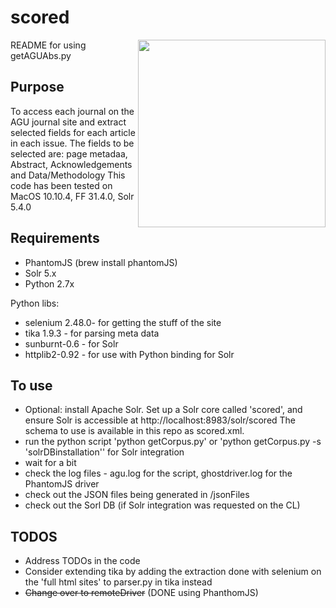 # scored

<img src="./docs/img/scored_logo.png" align="right" width="300" />

README for using getAGUAbs.py 

## Purpose
To access each journal on the AGU journal site and extract selected fields for each article in each issue. 
The fields to be selected are: page metadaa, Abstract, Acknowledgements and Data/Methodology
This code has been tested on MacOS 10.10.4, FF 31.4.0, Solr 5.4.0

## Requirements
* PhantomJS (brew install phantomJS)
* Solr 5.x 
* Python 2.7x

Python libs:
* selenium 2.48.0- for getting the stuff of the site
* tika 1.9.3 - for parsing meta data
* sunburnt-0.6 - for Solr 
* httplib2-0.92 - for use with Python binding for Solr

## To use
* Optional: install  Apache Solr. Set up a Solr core called 'scored', and ensure Solr is accessible at http://localhost:8983/solr/scored
The schema to use is available in this repo as scored.xml. 
* run the python script 'python getCorpus.py' or 'python getCorpus.py -s 'solrDBinstallation'' for Solr integration
* wait for a bit
* check the log files - agu.log for the script, ghostdriver.log for the PhantomJS driver
* check out the JSON files being generated in /jsonFiles
* check out the Sorl DB (if Solr integration was requested on the CL)


## TODOS
* Address TODOs in the code
* Consider extending tika by adding the extraction done with selenium on the 'full html sites' to parser.py in tika instead 
* ~~Change over to remoteDriver~~ (DONE using PhanthomJS)
